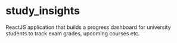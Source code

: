 # study_insights
ReactJS application that builds a progress dashboard for university students to track exam grades, upcoming courses etc.
